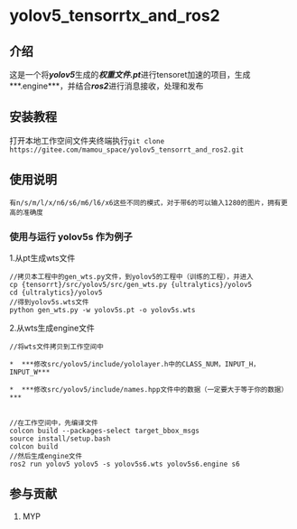 # yolov5_tensorrtx_and_ros2

## 介绍
这是一个将***yolov5***生成的***权重文件.pt***进行tensoret加速的项目，生成***.engine***，并结合***ros2***进行消息接收，处理和发布


## 安装教程

打开本地工作空间文件夹终端执行`git clone https://gitee.com/mamou_space/yolov5_tensorrt_and_ros2.git`

## 使用说明

```
有n/s/m/l/x/n6/s6/m6/l6/x6这些不同的模式，对于带6的可以输入1280的图片，拥有更高的准确度

```

### 使用与运行 yolov5s 作为例子

1.从pt生成wts文件

```
//拷贝本工程中的gen_wts.py文件，到yolov5的工程中（训练的工程），并进入
cp {tensorrt}/src/yolov5/src/gen_wts.py {ultralytics}/yolov5
cd {ultralytics}/yolov5
//得到yolov5s.wts文件
python gen_wts.py -w yolov5s.pt -o yolov5s.wts
```

2.从wts生成engine文件



```
//将wts文件拷贝到工作空间中

*  ***修改src/yolov5/include/yololayer.h中的CLASS_NUM，INPUT_H，INPUT_W***

*  ***修改src/yolov5/include/names.hpp文件中的数据（一定要大于等于你的数据）***


//在工作空间中，先编译文件
colcon build --packages-select target_bbox_msgs
source install/setup.bash
colcon build
//然后生成engine文件
ros2 run yolov5 yolov5 -s yolov5s6.wts yolov5s6.engine s6

```


## 参与贡献

1.  MYP

